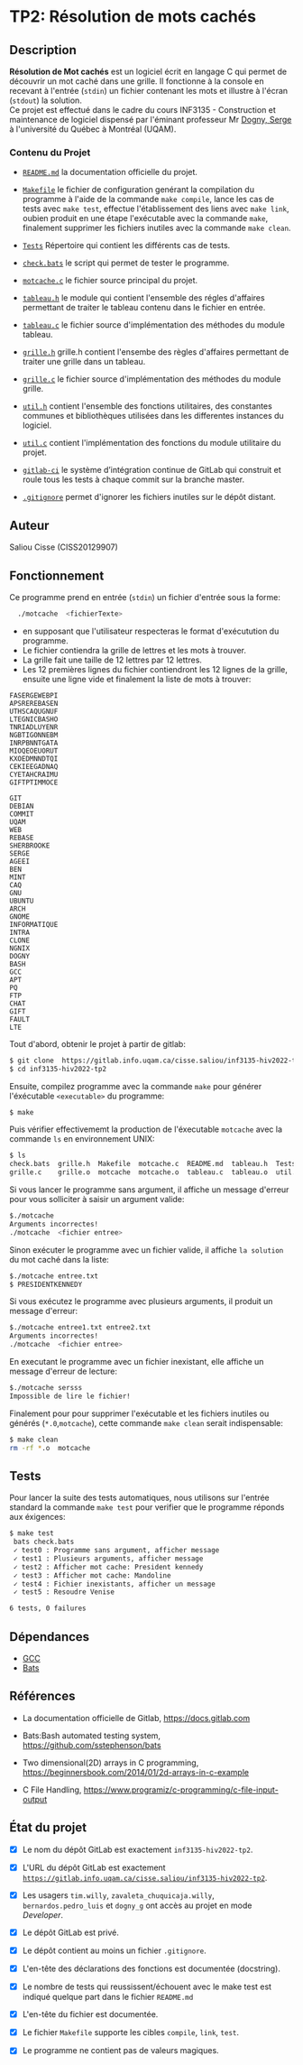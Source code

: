# TP2: Résolution de mots cachés 
## Description
**Résolution de Mot cachés** est un logiciel écrit en langage C qui permet de découvrir un mot caché dans une grille.  Il fonctionne à la console en recevant à l'entrée (`stdin`) un fichier contenant les mots et illustre à l'écran (`stdout`) la solution. \
Ce projet est effectué dans le cadre du cours INF3135 - Construction et maintenance de logiciel dispensé par l'éminant professeur Mr [Dogny, Serge](https://gitlab.info.uqam.ca/dogny_g) à l'université du Québec à Montréal (UQAM).


### Contenu du Projet 

* [`README.md`](README.md) la documentation officielle du projet.
* [`Makefile`](Makefile) le fichier de configuration genérant la compilation du programme à l'aide de la commande `make compile`, lance les cas de tests avec `make test`, effectue l'établissement des liens avec `make link`, oubien produit en une étape l'exécutable avec la commande `make`, finalement supprimer les fichiers inutiles avec la commande `make clean`.

* [`Tests`](Tests) Répertoire qui contient les différents cas de tests.
* [`check.bats`](check.bats) le script qui permet de tester le programme. 
* [`motcache.c`](motcache.c) le fichier source principal du projet.
* [`tableau.h`](tableau.h) le module qui contient l'ensemble des régles d'affaires permettant de traiter le tableau contenu dans le fichier en entrée.
* [`tableau.c`](tableau.c) le fichier source d'implémentation des méthodes du module tableau.
* [`grille.h`](grille.h) grille.h contient l'ensembe des règles d'affaires permettant de traiter une grille dans un tableau.
* [`grille.c`](grille.c) le fichier source d'implémentation des méthodes du module grille.
* [`util.h`](util.h) contient l'ensemble des fonctions utilitaires, des constantes communes et bibliothèques utilisées dans les differentes instances du logiciel.
* [`util.c`](util.c) contient l'implémentation des fonctions du module utilitaire du projet.
* [`gitlab-ci`](#) le système d’intégration continue de GitLab qui construit et roule tous les tests à chaque commit sur la branche master.
* [`.gitignore`](.gitignore) permet d'ignorer les fichiers inutiles sur le dépôt distant.




## Auteur 
Saliou Cisse (CISS20129907)

## Fonctionnement
Ce programme prend en entrée (`stdin`) un fichier d'entrée sous la forme:

```sh
  ./motcache  <fichierTexte>
```

* en supposant que l'utilisateur respecteras le format d'exécutution du programme.
* Le fichier contiendra la grille de lettres et les mots à trouver. 
* La grille fait une taille de 12 lettres par 12 lettres.
* Les 12 premières lignes du fichier contiendront les 12
lignes de la grille, ensuite une ligne vide et finalement la liste de mots à trouver:
```text
FASERGEWEBPI
APSREREBASEN
UTHSCAQUGNUF
LTEGNICBASHO
TNRIADLUYENR
NGBTIGONNEBM
INRPBNNTGATA
MIOQEOEUORUT
KXOEDMNNDTQI
CEKIEEGADNAQ
CYETAHCRAIMU
GIFTPTIMMOCE

GIT
DEBIAN
COMMIT
UQAM
WEB
REBASE
SHERBROOKE
SERGE
AGEEI
BEN
MINT
CAQ
GNU
UBUNTU
ARCH
GNOME
INFORMATIQUE
INTRA
CLONE
NGNIX
DOGNY
BASH
GCC
APT
PQ
FTP
CHAT
GIFT
FAULT
LTE
```

Tout d'abord, obtenir le projet à partir de gitlab:

```sh
$ git clone  https://gitlab.info.uqam.ca/cisse.saliou/inf3135-hiv2022-tp2 
$ cd inf3135-hiv2022-tp2
```
Ensuite, compilez programme avec la  commande `make` pour générer l'éxécutable `<executable>` du programme:

```sh
$ make
```

Puis vérifier effectivememt la production de l'éxecutable `motcache` avec la commande `ls` en environnement UNIX:

```sh
$ ls 
check.bats  grille.h  Makefile  motcache.c  README.md  tableau.h  Tests   util.h
grille.c    grille.o  motcache  motcache.o  tableau.c  tableau.o  util.c  util.o
```
Si vous lancer le programme sans argument, il affiche un message d'erreur pour vous solliciter à saisir un argument valide:


```sh
$./motcache
Arguments incorrectes!
./motcache  <fichier entree>
```

Sinon exécuter le programme avec un fichier valide, il affiche `la solution` du mot caché dans la liste:

```sh
$./motcache entree.txt
$ PRESIDENTKENNEDY
```

Si vous exécutez le programme avec plusieurs arguments, il produit un message d'erreur:

```sh
$./motcache entree1.txt entree2.txt 
Arguments incorrectes!
./motcache  <fichier entree>
```

En executant le programme avec un fichier inexistant, elle affiche un message d'erreur de lecture: 

```sh
$./motcache sersss
Impossible de lire le fichier!
```

Finalement pour pour supprimer l'exécutable et les fichiers inutiles ou  générés (`*.0`,`motcache`), cette commande `make clean` serait indispensable:

```sh
$ make clean
rm -rf *.o  motcache
```


## Tests 

Pour lancer la suite des tests automatiques, nous utilisons sur l'entrée standard la commande `make test` pour verifier que le programme réponds aux éxigences:

```sh
$ make test
 bats check.bats
 ✓ test0 : Programme sans argument, afficher message
 ✓ test1 : Plusieurs arguments, afficher message
 ✓ test2 : Afficher mot cache: President kennedy
 ✓ test3 : Afficher mot cache: Mandoline
 ✓ test4 : Fichier inexistants, afficher un message
 ✓ test5 : Resoudre Venise

6 tests, 0 failures
```

## Dépendances 

* [GCC](https://gcc.gnu.org/) 
* [Bats](https://github.com/sstephenson/bats)


## Références

* La documentation officielle de Gitlab, <https://docs.gitlab.com>  
* Bats:Bash automated testing system, <https://github.com/sstephenson/bats>
* Two dimensional(2D) arrays in C programming, <https://beginnersbook.com/2014/01/2d-arrays-in-c-example>

* C File Handling, <https://www.programiz/c-programming/c-file-input-output> 

## État du projet 

* [x] Le nom du dépôt GitLab est exactement `inf3135-hiv2022-tp2`. 
* [x] L'URL du dépôt GitLab est exactement  [`https://gitlab.info.uqam.ca/cisse.saliou/inf3135-hiv2022-tp2`](`https://gitlab.info.uqam.ca/cisse.saliou/inf3135-hiv2022-tp2`).
  
* [x] Les usagers `tim.willy`, `zavaleta_chuquicaja.willy`, `bernardos.pedro_luis` et `dogny_g` ont accès au projet en mode *Developer*.
* [x] Le dépôt GitLab est privé.
* [x] Le dépôt contient au moins un fichier `.gitignore`.
* [x] L'en-tête des déclarations des fonctions est documentée (docstring).
* [x] Le nombre de tests qui reussissent/échouent avec le make test est indiqué quelque part dans le fichier `README.md` 
* [x] L'en-tête du fichier est documentée.
* [x] Le fichier `Makefile` supporte les cibles `compile`, `link`, `test`. 
* [x] Le programme ne contient pas de valeurs magiques. 

